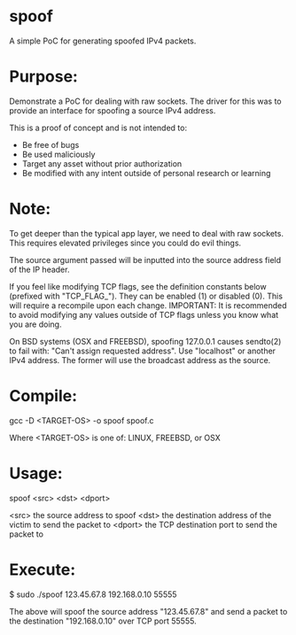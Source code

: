# spoof

A simple PoC for generating spoofed IPv4 packets.

Purpose:
========

Demonstrate a PoC for dealing with raw sockets. The driver for this was to 
provide an interface for spoofing a source IPv4 address.

This is a proof of concept and is not intended to:
- Be free of bugs
- Be used maliciously
- Target any asset without prior authorization
- Be modified with any intent outside of personal research or learning
	
Note:
=====

To get deeper than the typical app layer, we need to deal with raw sockets. 
This requires elevated privileges since you could do evil things. 

The source argument passed will be inputted into the source address field 
of the IP header. 

If you feel like modifying TCP flags, see the definition constants below 
(prefixed with "TCP_FLAG_"). They can be enabled (1) or disabled (0). This 
will require a recompile upon each change. IMPORTANT: It is recommended to 
avoid modifying any values outside of TCP flags unless you know what you 
are doing.

On BSD systems (OSX and FREEBSD), spoofing 127.0.0.1 causes sendto(2) to 
fail with: "Can't assign requested address". Use "localhost" or another 
IPv4 address. The former will use the broadcast address as the source.

Compile:
========

gcc -D \<TARGET-OS\> -o spoof spoof.c

Where \<TARGET-OS\> is one of: LINUX, FREEBSD, or OSX

Usage:
======

spoof \<src\> \<dst\> \<dport\>

\<src\>		the source address to spoof
\<dst\>		the destination address of the victim to send the packet to
\<dport\>	the TCP destination port to send the packet to

Execute:
========

$ sudo ./spoof 123.45.67.8 192.168.0.10 55555

The above will spoof the source address "123.45.67.8" and send a packet 
to the destination "192.168.0.10" over TCP port 55555.
		
